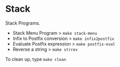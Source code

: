 # Stack

Stack Programs.

* Stack Menu Program > `make stack-menu`
* Infix to Postfix conversion > `make infix2postfix`
* Evaluate Postfix expression > `make postfix-eval`
* Reverse a string > `make strrev`

To clean up, type `make clean`
